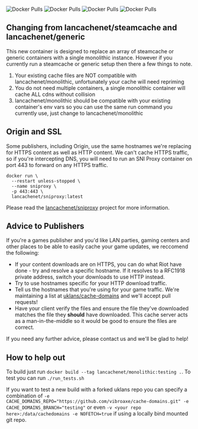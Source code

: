 ![Docker Pulls](https://img.shields.io/docker/pulls/lancachenet/monolithic?label=Monolithic) ![Docker Pulls](https://img.shields.io/docker/pulls/lancachenet/lancache-dns?label=Lancache-dns) ![Docker Pulls](https://img.shields.io/docker/pulls/lancachenet/sniproxy?label=Sniproxy) ![Docker Pulls](https://img.shields.io/docker/pulls/lancachenet/generic?label=Generic)




## Changing from lancachenet/steamcache and lancachenet/generic

This new container is designed to replace an array of steamcache or generic containers with a single monolithic instance. However if you currently run a steamcache or generic setup then there a few things to note.

1) Your existing cache files are NOT compatible with lancachenet/monolithic, unfortunately your cache will need repriming
2) You do not need multiple containers, a single monolithic container will cache ALL cdns without collision
3) lancachenet/monolithic should be compatible with your existing container's env vars so you can use the same run command you currently use, just change to lancachenet/monolithic

## Origin and SSL

Some publishers, including Origin, use the same hostnames we're replacing for HTTPS content as well as HTTP content. We can't cache HTTPS traffic, so if you're intercepting DNS, you will need to run an SNI Proxy container on port 443 to forward on any HTTPS traffic.

```
docker run \
  --restart unless-stopped \
  --name sniproxy \
  -p 443:443 \
  lancachenet/sniproxy:latest
```

Please read the [lancachenet/sniproxy](https://github.com/lancachenet/sniproxy) project for more information.






## Advice to Publishers

If you're a games publisher and you'd like LAN parties, gaming centers and other places to be able to easily cache your game updates, we reccomend the following:

 - If your content downloads are on HTTPS, you can do what Riot have done - try and resolve a specific hostname. If it resolves to a RFC1918 private address, switch your downloads to use HTTP instead.
 - Try to use hostnames specific for your HTTP download traffic.
 - Tell us the hostnames that you're using for your game traffic. We're maintaining a list at [uklans/cache-domains](https://github.com/uklans/cache-domains) and we'll accept pull requests!
 - Have your client verify the files and ensure the file they've downloaded matches the file they **should** have downloaded. This cache server acts as a man-in-the-middle so it would be good to ensure the files are correct.

 If you need any further advice, please contact us and we'll be glad to help!
 
 ## How to help out
To build just run `docker build --tag lancachenet/monolithic:testing .`. To test you can run `./run_tests.sh`

If you want to test a new build with a forked uklans repo you can specify a combination of `-e CACHE_DOMAINS_REPO="https://github.com/vibroaxe/cache-domains.git" -e CACHE_DOMAINS_BRANCH="testing"` or even `-v <your repo here>:/data/cachedomains -e NOFETCH=true` if using a locally bind mounted git repo.

